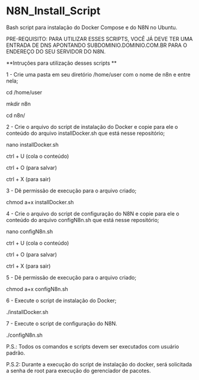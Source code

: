 # N8N_Install_Script
Bash script para instalação do Docker Compose e do N8N no Ubuntu.

PRE-REQUISITO: PARA UTILIZAR ESSES SCRIPTS, VOCÊ JÁ DEVE TER UMA ENTRADA DE DNS APONTANDO SUBDOMINIO.DOMINIO.COM.BR PARA O ENDEREÇO DO SEU SERVIDOR DO N8N.

**Intruções para utilização desses scripts
**

1 - Crie uma pasta em seu diretório /home/user com o nome de n8n e entre nela;

cd /home/user

mkdir n8n

cd n8n/



2 - Crie o arquivo do script de instalação do Docker e copie para ele o conteúdo do arquivo installDocker.sh que está nesse repositório;

nano installDocker.sh

ctrl + U (cola o conteúdo)

ctrl + O (para salvar)

ctrl + X (para sair)



3 - Dê permissão de execução para o arquivo criado;

chmod a+x installDocker.sh



4 - Crie o arquivo do script de configuração do N8N e copie para ele o conteúdo do arquivo configN8n.sh que está nesse repositório;

nano configN8n.sh

ctrl + U (cola o conteúdo)

ctrl + O (para salvar)

ctrl + X (para sair)



5 - Dê permissão de execução para o arquivo criado;

chmod a+x configN8n.sh



6 - Execute o script de instalação do Docker;

./installDocker.sh



7 - Execute o script de configuração do N8N.

./configN8n.sh



P.S.: Todos os comandos e scripts devem ser executados com usuário padrão.

P.S.2: Durante a execução do script de instalação do docker, será solicitada a senha de root para execução do gerenciador de pacotes.
